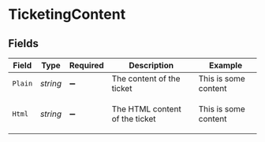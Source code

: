 # TicketingContent


## Fields

| Field                          | Type                           | Required                       | Description                    | Example                        |
| ------------------------------ | ------------------------------ | ------------------------------ | ------------------------------ | ------------------------------ |
| `Plain`                        | *string*                       | :heavy_minus_sign:             | The content of the ticket      | This is some content           |
| `Html`                         | *string*                       | :heavy_minus_sign:             | The HTML content of the ticket | <p>This is some content</p>    |